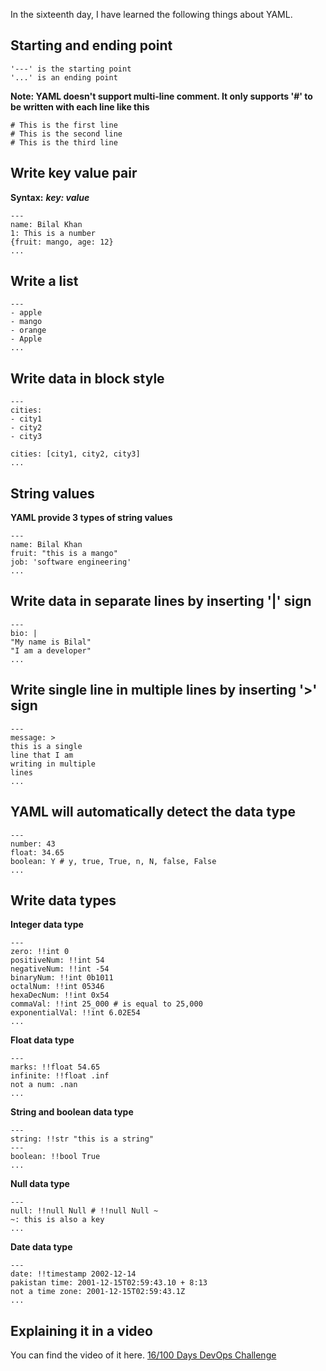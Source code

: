 In the sixteenth day, I have learned the following things about YAML.

## Starting and ending point

    '---' is the starting point
    '...' is an ending point

**Note: YAML doesn't support multi-line comment. It only supports '#' to be written with each line like this**

    # This is the first line
    # This is the second line
    # This is the third line

## Write key value pair
    
**Syntax:** ***key: value***

    ---
    name: Bilal Khan
    1: This is a number
    {fruit: mango, age: 12}
    ...

## Write a list
    ---
    - apple
    - mango
    - orange
    - Apple
    ...

## Write data in block style

    ---
    cities:
    - city1
    - city2
    - city3

    cities: [city1, city2, city3]
    ...

## String values
**YAML provide 3 types of string values**

    ---
    name: Bilal Khan
    fruit: "this is a mango"
    job: 'software engineering'
    ...

## Write data in separate lines by inserting '|' sign
    ---
    bio: |
    "My name is Bilal"
    "I am a developer"
    ...

## Write single line in multiple lines by inserting '>' sign

    ---
    message: > 
    this is a single
    line that I am
    writing in multiple
    lines
    ...

## YAML will automatically detect the data type

    ---
    number: 43
    float: 34.65
    boolean: Y # y, true, True, n, N, false, False
    ...

## Write data types
**Integer data type**

    ---
    zero: !!int 0
    positiveNum: !!int 54
    negativeNum: !!int -54
    binaryNum: !!int 0b1011
    octalNum: !!int 05346
    hexaDecNum: !!int 0x54
    commaVal: !!int 25_000 # is equal to 25,000
    exponentialVal: !!int 6.02E54
    ...

**Float data type**

    ---
    marks: !!float 54.65
    infinite: !!float .inf
    not a num: .nan
    ...

**String and boolean data type**

    ---
    string: !!str "this is a string"
    ---
    boolean: !!bool True
    ...

**Null data type**

    ---
    null: !!null Null # !!null Null ~
    ~: this is also a key
    ...

**Date data type**

    ---
    date: !!timestamp 2002-12-14
    pakistan time: 2001-12-15T02:59:43.10 + 8:13
    not a time zone: 2001-12-15T02:59:43.1Z
    ...


## **Explaining it in a video**

You can find the video of it here. [16/100 Days DevOps Challenge]()